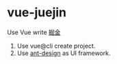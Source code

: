 # vue-juejin

Use Vue write [掘金](https://juejin.im/)

1. Use vue@cli create project.
2. Use [ant-design](https://ant.design/) as UI framework.